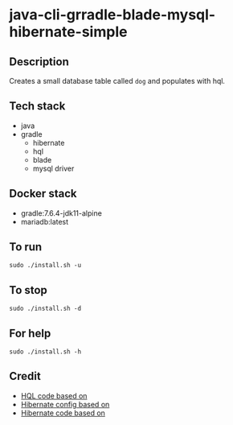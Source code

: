 # java-cli-grradle-blade-mysql-hibernate-simple

## Description
Creates a small database table
called `dog` and populates with
hql.

## Tech stack
- java
- gradle
  - hibernate
  - hql
  - blade
  - mysql driver

## Docker stack
- gradle:7.6.4-jdk11-alpine
- mariadb:latest

## To run
`sudo ./install.sh -u`

## To stop
`sudo ./install.sh -d`

## For help
`sudo ./install.sh -h`

## Credit
- [HQL code based on](https://www.journaldev.com/2954/hibernate-query-language-hql-example-tutorial)
- [Hibernate config based on](https://www.theserverside.com/blog/Coffee-Talk-Java-News-Stories-and-Opinions/An-example-hibernatecfgxml-for-MySQL-8-and-Hibernate-5)
- [Hibernate code based on](https://github.com/lokeshgupta1981/hibernate/tree/master/hibernate-hello-world)
